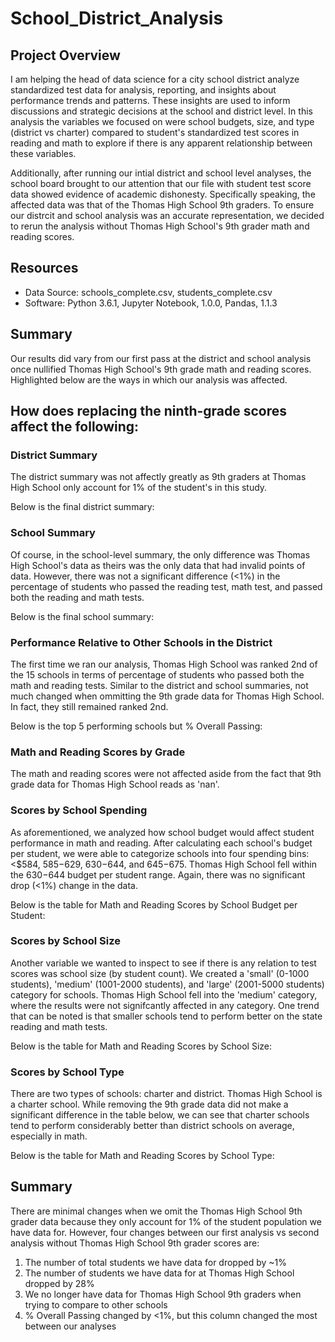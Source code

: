 # School_District_Analysis

## Project Overview
I am helping the head of data science for a city school district analyze standardized test data for analysis, reporting, and insights about performance trends and patterns. These insights are used to inform discussions and strategic decisions at the school and district level. In this analysis the variables we focused on were school budgets, size, and type (district vs charter) compared to student's standardized test scores in reading and math to explore if there is any apparent relationship between these variables.

Additionally, after running our intial district and school level analyses, the school board brought to our attention that our file with student test score data showed evidence of academic dishonesty. Specifically speaking, the affected data was that of the Thomas High School 9th graders. To ensure our distrcit and school analysis was an accurate representation, we decided to rerun the analysis without Thomas High School's 9th grader math and reading scores.

## Resources
  * Data Source: schools_complete.csv, students_complete.csv
  * Software: Python 3.6.1, Jupyter Notebook, 1.0.0, Pandas, 1.1.3

## Summary
Our results did vary from our first pass at the district and school analysis once nullified Thomas High School's 9th grade math and reading scores. Highlighted below are the ways in which our analysis was affected.

## How does replacing the ninth-grade scores affect the following:

### District Summary
The district summary was not affectly greatly as 9th graders at Thomas High School only account for 1% of the student's in this study.

Below is the final district summary:

### School Summary
Of course, in the school-level summary, the only difference was Thomas High School's data as theirs was the only data that had invalid points of data. However, there was not a significant difference (<1%) in the percentage of students who passed the reading test, math test, and passed both the reading and math tests.

Below is the final school summary:

### Performance Relative to Other Schools in the District
The first time we ran our analysis, Thomas High School was ranked 2nd of the 15 schools in terms of percentage of students who passed both the math and reading tests. Similar to the district and school summaries, not much changed when ommitting the 9th grade data for Thomas High School. In fact, they still remained ranked 2nd.

Below is the top 5 performing schools but % Overall Passing:

### Math and Reading Scores by Grade
The math and reading scores were not affected aside from the fact that 9th grade data for Thomas High School reads as 'nan'.

### Scores by School Spending
As aforementioned, we analyzed how school budget would affect student performance in math and reading. After calculating each school's budget per student, we were able to categorize schools into four spending bins: <$584, $585-$629, $630-$644, and $645-$675. Thomas High School fell within the $630-$644 budget per student range. Again, there was no significant drop (<1%) change in the data.

Below is the table for Math and Reading Scores by School Budget per Student:

### Scores by School Size
Another variable we wanted to inspect to see if there is any relation to test scores was school size (by student count). We created a 'small' (0-1000 students), 'medium' (1001-2000 students), and 'large' (2001-5000 students) category for schools. Thomas High School fell into the 'medium' category, where the results were not signifcantly affected in any category. One trend that can be noted is that smaller schools tend to perform better on the state reading and math tests.

Below is the table for Math and Reading Scores by School Size:

### Scores by School Type
There are two types of schools: charter and district. Thomas High School is a charter school. While removing the 9th grade data did not make a significant difference in the table below, we can see that charter schools tend to perform considerably better than district schools on average, especially in math.

Below is the table for Math and Reading Scores by School Type:

## Summary
There are minimal changes when we omit the Thomas High School 9th grader data because they only account for 1% of the student population we have data for. However, four changes between our first analysis vs second analysis without Thomas High School 9th grader scores are:
1. The number of total students we have data for dropped by ~1%
2. The number of students we have data for at Thomas High School dropped by 28%
3. We no longer have data for Thomas High School 9th graders when trying to compare to other schools
4. % Overall Passing changed by <1%, but this column changed the most between our analyses
